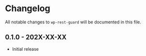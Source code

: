 # Changelog

All notable changes to `wp-rest-guard` will be documented in this file.

## 0.1.0 - 202X-XX-XX

- Initial release
